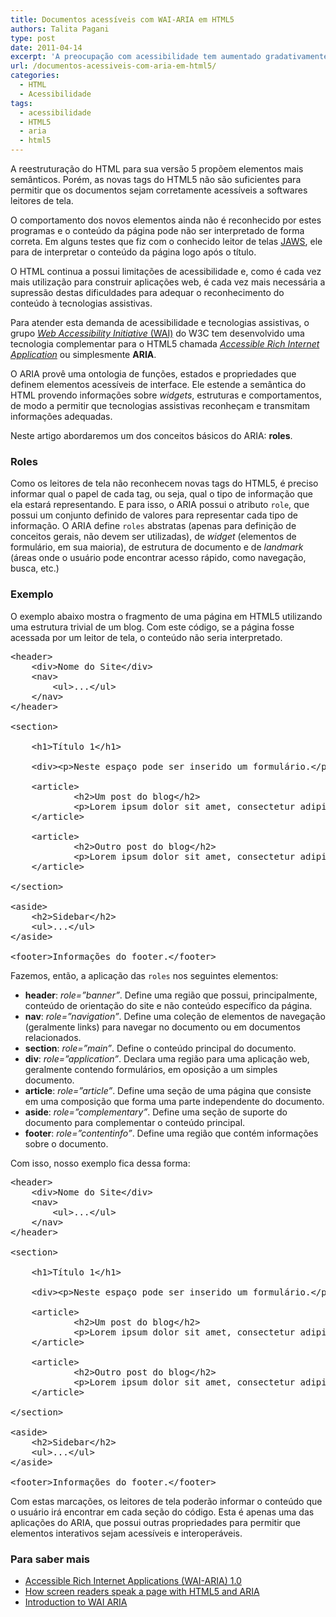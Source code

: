 ```yaml
---
title: Documentos acessíveis com WAI-ARIA em HTML5
authors: Talita Pagani
type: post
date: 2011-04-14
excerpt: 'A preocupação com acessibilidade tem aumentado gradativamente a cada nova versão do HTML e CSS, em vista de atender cada vez mais os usuários que possuem alguma deficiência. '
url: /documentos-acessiveis-com-aria-em-html5/
categories:
  - HTML
  - Acessibilidade
tags:
  - acessibilidade
  - HTML5
  - aria
  - html5
---
```

A reestruturação do HTML para sua versão 5 propõem elementos mais semânticos. Porém, as novas tags do HTML5 não são suficientes para permitir que os documentos sejam corretamente acessíveis a softwares leitores de tela. 

O comportamento dos novos elementos ainda não é reconhecido por estes programas e o conteúdo da página pode não ser interpretado de forma correta. Em alguns testes que fiz com o conhecido leitor de telas [JAWS][1], ele para de interpretar o conteúdo da página logo após o título.

O HTML continua a possui limitações de acessibilidade e, como é cada vez mais utilização para construir aplicações web, é cada vez mais necessária a supressão destas dificuldades para adequar o reconhecimento do conteúdo à tecnologias assistivas.

Para atender esta demanda de acessibilidade e tecnologias assistivas, o grupo [_Web Accessibility Initiative_ (WAI)][2] do W3C tem desenvolvido uma tecnologia complementar para o HTML5 chamada [_Accessible Rich Internet Application_][3] ou simplesmente **ARIA**.

O ARIA provê uma ontologia de funções, estados e propriedades que definem elementos acessíveis de interface. Ele estende a semântica do HTML provendo informações sobre _widgets_, estruturas e comportamentos, de modo a permitir que tecnologias assistivas reconheçam e transmitam informações adequadas.
  
Neste artigo abordaremos um dos conceitos básicos do ARIA: **roles**.

### Roles

Como os leitores de tela não reconhecem novas tags do HTML5, é preciso informar qual o papel de cada tag, ou seja, qual o tipo de informação que ela estará representando. E para isso, o ARIA possui o atributo `role`, que possui um conjunto definido de valores para representar cada tipo de informação. O ARIA define `roles` abstratas (apenas para definição de conceitos gerais, não devem ser utilizadas), de _widget_ (elementos de formulário, em sua maioria), de estrutura de documento e de _landmark_ (áreas onde o usuário pode encontrar acesso rápido, como navegação, busca, etc.)

### Exemplo

O exemplo abaixo mostra o fragmento de uma página em HTML5 utilizando uma estrutura trivial de um blog. Com este código, se a página fosse acessada por um leitor de tela, o conteúdo não seria interpretado.

<pre class="lang-html">&lt;header&gt;  
    &lt;div&gt;Nome do Site&lt;/div&gt;
    &lt;nav&gt;
        &lt;ul&gt;...&lt;/ul&gt;
    &lt;/nav&gt;
&lt;/header&gt;
 
&lt;section&gt;  
 
    &lt;h1&gt;T&iacute;tulo 1&lt;/h1&gt;
 
    &lt;div&gt;&lt;p&gt;Neste espa&ccedil;o pode ser inserido um formul&aacute;rio.&lt;/p&gt;&lt;/div&gt;
 
    &lt;article&gt;             
            &lt;h2&gt;Um post do blog&lt;/h2&gt;
            &lt;p&gt;Lorem ipsum dolor sit amet, consectetur adipiscing elit...&lt;/p&gt;
    &lt;/article&gt;
 
    &lt;article&gt;
            &lt;h2&gt;Outro post do blog&lt;/h2&gt;
            &lt;p&gt;Lorem ipsum dolor sit amet, consectetur adipiscing elit...&lt;/p&gt;
    &lt;/article&gt;
 
&lt;/section&gt; 
 
&lt;aside&gt;  
    &lt;h2&gt;Sidebar&lt;/h2&gt;
    &lt;ul&gt;...&lt;/ul&gt;
&lt;/aside&gt;
 
&lt;footer&gt;Informa&ccedil;&otilde;es do footer.&lt;/footer&gt;
</pre>

Fazemos, então, a aplicação das `roles` nos seguintes elementos:

  * **header**: _role=&#8221;banner&#8221;_. Define uma região que possui, principalmente, conteúdo de orientação do site e não conteúdo específico da página.
  * **nav**: _role=&#8221;navigation&#8221;_. Define uma coleção de elementos de navegação (geralmente links) para navegar no documento ou em documentos relacionados.
  * **section**: _role=&#8221;main&#8221;_. Define o conteúdo principal do documento.
  * **div**: _role=&#8221;application&#8221;_. Declara uma região para uma aplicação web, geralmente contendo formulários, em oposição a um simples documento.
  * **article**: _role=&#8221;article&#8221;_. Define uma seção de uma página que consiste em uma composição que forma uma parte independente do documento.
  * **aside**: _role=&#8221;complementary&#8221;_. Define uma seção de suporte do documento para complementar o conteúdo principal.
  * **footer**: _role=&#8221;contentinfo&#8221;_. Define uma região que contém informações sobre o documento.

Com isso, nosso exemplo fica dessa forma:

<pre class="lang-html">&lt;header&gt;  
    &lt;div&gt;Nome do Site&lt;/div&gt;
    &lt;nav&gt;
        &lt;ul&gt;...&lt;/ul&gt;
    &lt;/nav&gt;
&lt;/header&gt;
 
&lt;section&gt;  
 
    &lt;h1&gt;T&iacute;tulo 1&lt;/h1&gt;
 
    &lt;div&gt;&lt;p&gt;Neste espa&ccedil;o pode ser inserido um formul&aacute;rio.&lt;/p&gt;&lt;/div&gt;
 
    &lt;article&gt;             
            &lt;h2&gt;Um post do blog&lt;/h2&gt;
            &lt;p&gt;Lorem ipsum dolor sit amet, consectetur adipiscing elit...&lt;/p&gt;
    &lt;/article&gt;
 
    &lt;article&gt;
            &lt;h2&gt;Outro post do blog&lt;/h2&gt;
            &lt;p&gt;Lorem ipsum dolor sit amet, consectetur adipiscing elit...&lt;/p&gt;
    &lt;/article&gt;
 
&lt;/section&gt; 
 
&lt;aside&gt;  
    &lt;h2&gt;Sidebar&lt;/h2&gt;
    &lt;ul&gt;...&lt;/ul&gt;
&lt;/aside&gt;
 
&lt;footer&gt;Informa&ccedil;&otilde;es do footer.&lt;/footer&gt;
</pre>

Com estas marcações, os leitores de tela poderão informar o conteúdo que o usuário irá encontrar em cada seção do código. Esta é apenas uma das aplicações do ARIA, que possui outras propriedades para permitir que elementos interativos sejam acessíveis e interoperáveis.

### Para saber mais

  * [Accessible Rich Internet Applications (WAI-ARIA) 1.0][3]
  * [How screen readers speak a page with HTML5 and ARIA][4]
  * [Introduction to WAI ARIA][5]

 [1]: http://www.freedomscientific.com/products/fs/jaws-product-page.asp "JAWS - Screen Reader for Windows"
 [2]: http://www.w3.org/WAI/ "W3C-WAI"
 [3]: http://www.w3.org/WAI/PF/aria/
 [4]: http://cssgallery.info/how-screen-readers-speak-a-page-with-html5-and-aria/
 [5]: http://dev.opera.com/articles/view/introduction-to-wai-aria/